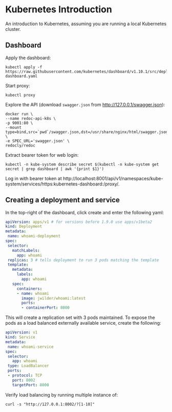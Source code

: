 # Kubernetes Introduction
An introduction to Kubernetes, assuming you are running a local Kubernetes cluster.
## Dashboard
Apply the dashboard:
```shell
kubectl apply -f https://raw.githubusercontent.com/kubernetes/dashboard/v1.10.1/src/deploy/recommended/kubernetes-dashboard.yaml
```
 Start proxy:
 ```shell
 kubectl proxy
 ```
 
 Explore the API (download ```swagger.json``` from http://127.0.0.1/swagger.json):
 ```shell
docker run \
--name redoc-api-k8s \
-p 9001:80 \
--mount type=bind,src=`pwd`/swagger.json,dst=/usr/share/nginx/html/swagger.json \
-e SPEC_URL='swagger.json' \
redocly/redoc
 ```
 
 Extract bearer token for web login:
 ```shell
 kubectl -n kube-system describe secret $(kubectl -n kube-system get secret | grep dashboard | awk '{print $1}')
 ```
 
 Log in with bearer token at http://localhost:8001/api/v1/namespaces/kube-system/services/https:kubernetes-dashboard:/proxy/.
 
 ## Creating a deployment and service
 In the top-right of the dashboard, click create and enter the following yaml:
 ```yaml
apiVersion: apps/v1 # for versions before 1.9.0 use apps/v1beta2
kind: Deployment
metadata:
  name: whoami-deployment
spec:
  selector:
    matchLabels:
      app: whoami
  replicas: 3 # tells deployment to run 3 pods matching the template
  template:
    metadata:
      labels:
        app: whoami
    spec:
      containers:
      - name: whoami
        image: jwilder/whoami:latest
        ports:
        - containerPort: 8000
 ```
 
This will create a replication set with 3 pods maintained.  To expose the pods as a load balanced externally available service, create the following: 
 ```yaml
apiVersion: v1
kind: Service
metadata:
  name: whoami-service
spec:
  selector:
    app: whoami
  type: LoadBalancer
  ports:
  - protocol: TCP
    port: 8002
    targetPort: 8000
 ```

Verify load balancing by running multiple instance of:
```shell
curl -s "http://127.0.0.1:8002/?[1-10]"
```
